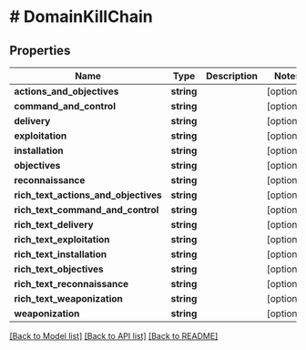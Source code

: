# # DomainKillChain

## Properties

Name | Type | Description | Notes
------------ | ------------- | ------------- | -------------
**actions_and_objectives** | **string** |  | [optional]
**command_and_control** | **string** |  | [optional]
**delivery** | **string** |  | [optional]
**exploitation** | **string** |  | [optional]
**installation** | **string** |  | [optional]
**objectives** | **string** |  | [optional]
**reconnaissance** | **string** |  | [optional]
**rich_text_actions_and_objectives** | **string** |  | [optional]
**rich_text_command_and_control** | **string** |  | [optional]
**rich_text_delivery** | **string** |  | [optional]
**rich_text_exploitation** | **string** |  | [optional]
**rich_text_installation** | **string** |  | [optional]
**rich_text_objectives** | **string** |  | [optional]
**rich_text_reconnaissance** | **string** |  | [optional]
**rich_text_weaponization** | **string** |  | [optional]
**weaponization** | **string** |  | [optional]

[[Back to Model list]](../../README.md#models) [[Back to API list]](../../README.md#endpoints) [[Back to README]](../../README.md)
